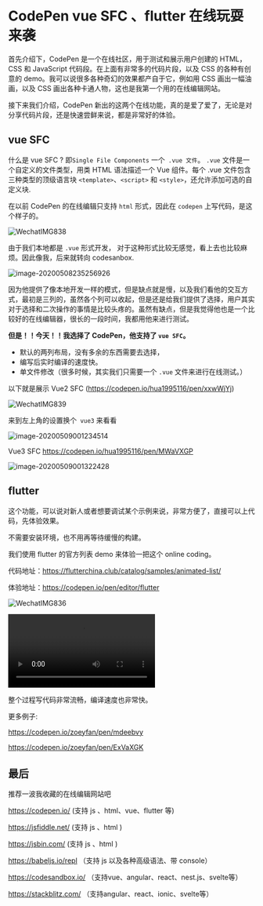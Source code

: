 # CodePen vue SFC 、flutter 在线玩耍来袭

首先介绍下，CodePen 是一个在线社区，用于测试和展示用户创建的 HTML，CSS 和 JavaScript 代码段。在上面有非常多的代码片段，以及 CSS 的各种有创意的 demo。我可以说很多各种奇幻的效果都产自于它，例如用 CSS 画出一幅油画，以及 CSS 画出各种卡通人物，这也是我第一个用的在线编辑网站。

接下来我们介绍，CodePen 新出的这两个在线功能，真的是爱了爱了，无论是对分享代码片段，还是快速尝鲜来说，都是非常好的体验。

## vue SFC

什么是 vue SFC ? 即`Single File Components` 一个` .vue 文件`。 `.vue` 文件是一个自定义的文件类型，用类 HTML 语法描述一个 Vue 组件。每个 .vue 文件包含三种类型的顶级语言块 `<template>`、`<script>` 和 `<style>`，还允许添加可选的自定义块.

在以前 CodePen 的在线编辑只支持 `html` 形式，因此在 `codepen` 上写代码，是这个样子的。

![WechatIMG838](https://s3.qiufengh.com/blog/WechatIMG838.png)

由于我们本地都是 `.vue` 形式开发， 对于这种形式比较无感觉，看上去也比较麻烦。因此像我，后来就转向 codesanbox.

![image-20200508235256926](https://s3.qiufengh.com/blog/image-20200508235256926.png)

因为他提供了像本地开发一样的模式，但是缺点就是慢，以及我们看他的交互方式，最初是三列的，虽然各个列可以收起，但是还是给我们提供了选择，用户其实对于选择和二次操作的事情是比较头疼的。虽然有缺点，但是我觉得他也是一个比较好的在线编辑器，很长的一段时间，我都用他来进行测试。

**但是！！今天！！我选择了 CodePen，他支持了 `vue SFC`。**

- 默认的两列布局，没有多余的东西需要去选择，
- 编写后实时编译的速度快。
- 单文件修改（很多时候，其实我们只需要一个 `.vue` 文件来进行在线测试。）

以下就是展示 Vue2 SFC (https://codepen.io/hua1995116/pen/xxwWjYj) 

![WechatIMG839](https://s3.qiufengh.com/blog/WechatIMG839.png)

来到左上角的设置换个` vue3` 来看看

![image-20200509001234514](https://s3.qiufengh.com/blog/image-20200509001234514.png)

Vue3 SFC https://codepen.io/hua1995116/pen/MWaVXGP

![image-20200509001322428](https://s3.qiufengh.com/blog/image-20200509001322428.png)

## flutter

这个功能，可以说对新人或者想要调试某个示例来说，非常方便了，直接可以上代码，先体验效果。

不需要安装环境，也不用再等待缓慢的构建。

我们使用 flutter 的官方列表 demo 来体验一把这个 online coding。

代码地址：https://flutterchina.club/catalog/samples/animated-list/

体验地址：https://codepen.io/pen/editor/flutter


![WechatIMG836](https://s3.qiufengh.com/blog/WechatIMG836.png)

<video src="/Users/huayifeng/Downloads/flutter.mp4"></video>


整个过程写代码非常流畅，编译速度也非常快。

更多例子:

https://codepen.io/zoeyfan/pen/mdeebvy

https://codepen.io/zoeyfan/pen/ExVaXGK

## 最后

推荐一波我收藏的在线编辑网站吧

https://codepen.io/ (支持 js 、html、vue、flutter 等)

https://jsfiddle.net/ (支持 js 、html )

https://jsbin.com/ (支持 js 、html )

https://babeljs.io/repl （支持 js 以及各种高级语法、带 console）

https://codesandbox.io/ （支持vue、angular、react、nest.js、svelte等）

https://stackblitz.com/ （支持angular、react、ionic、svelte等）